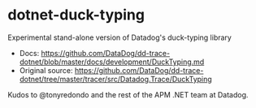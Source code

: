 # dotnet-duck-typing

Experimental stand-alone version of Datadog's duck-typing library

- Docs: https://github.com/DataDog/dd-trace-dotnet/blob/master/docs/development/DuckTyping.md
- Original source: https://github.com/DataDog/dd-trace-dotnet/tree/master/tracer/src/Datadog.Trace/DuckTyping

Kudos to @tonyredondo and the rest of the APM .NET team at Datadog.
